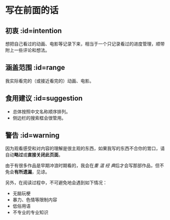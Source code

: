 # 写在前面的话

## 初衷 :id=intention

想把自己看过的动画、电影等记录下来，相当于一个只记录看过的进度管理，顺带附上一些评论和想法。

## 涵盖范围 :id=range

我实际看完的（或接近看完的）动画、电影。  

## 食用建议 :id=suggestion

- 总体按照中文名称顺序排列。
- 侧边栏的搜索框会很管用。

## 警告 :id=warning

因为观看感受和对内容的理解是很主观的东西，如果我写的东西不合你的胃口，请自动**略过**或**直接关闭此页面**。

由于有很多作品是早期冲浪时期看的，我会在*重 温 经 典*后才会写那部作品，但不免会**有所遗漏**，见谅。

另外，在阅读过程中，不可避免地会遇到如下情况：

- 无脑玩梗
- 暴力、色情等限制内容
- 低俗用语
- 不专业的专业知识
